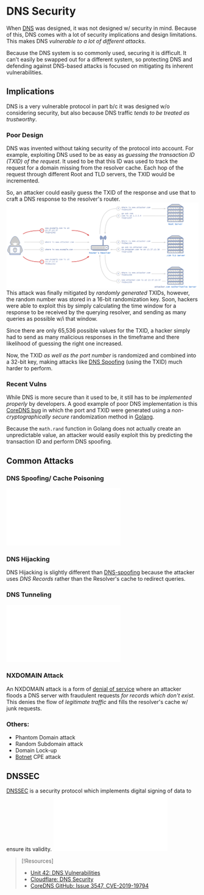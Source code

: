 
# DNS Security
When [DNS](/networking/DNS/DNS.md) was designed, it was not designed w/ security in mind. Because of this, DNS comes with a lot of security implications and design limitations. This makes DNS *vulnerable to a lot of different attacks*.

Because the DNS system is so commonly used, securing it is difficult. It can't easily be swapped out for a different system, so protecting DNS and defending against DNS-based attacks is focused on mitigating its inherent vulnerabilities.
## Implications
DNS is a very vulnerable protocol in part b/c it was designed w/o considering security, but also because DNS traffic *tends to be treated as trustworthy*.
### Poor Design
DNS was invented without taking security of the protocol into account. For example, exploiting DNS used to be as easy as *guessing the transaction ID (TXID) of the request*. It used to be that this ID was used to track the request for a domain missing from the resolver cache. Each hop of the request through different Root and TLD servers, the TXID would be incremented.

So, an attacker could easily guess the TXID of the response and use that to craft a DNS response to the resolver's router.
![](/networking/networking-pics/dns-security-1.png)
This attack was finally mitigated by *randomly generated* TXIDs, however, the random number was stored in a 16-bit randomization key. Soon, hackers were able to exploit this by simply calculating the time window for a response to be received by the querying resolver, and sending as many queries as possible w/i that window.

Since there are only 65,536 possible values for the TXID, a hacker simply had to send as many malicious responses in the timeframe and there likelihood of guessing the right one increased.

Now, the TXID *as well as the port number* is randomized and combined into a 32-bit key, making attacks like [DNS Spoofing](/cybersecurity/TTPs/delivery/DNS-spoofing.md) (using the TXID) much harder to perform.
### Recent Vulns
While DNS is more secure than it used to be, it still has to be *implemented properly* by developers. A good example of poor DNS implementation is this [CoreDNS bug](https://github.com/coredns/coredns/issues/3547) in which the port and TXID were generated using a *non-cryptographically secure* randomization method in [Golang](/coding/languages/golang.md).

Because the `math.rand` function in Golang does not actually create an unpredictable value, an attacker would easily exploit this by predicting the transaction ID and perform DNS spoofing.
## Common Attacks
### DNS Spoofing/ Cache Poisoning
![DNS-spoofing](/cybersecurity/TTPs/delivery/DNS-spoofing.md)
### DNS Hijacking
DNS Hijacking is slightly different than [DNS-spoofing](/cybersecurity/TTPs/delivery/DNS-spoofing.md) because the attacker uses *DNS Records* rather than the Resolver's cache to redirect queries.
### DNS Tunneling
![DNS-tunneling](/cybersecurity/TTPs/c2/DNS-tunneling.md)
### NXDOMAIN Attack
An NXDOMAIN attack is a form of [denial of service](/cybersecurity/TTPs/exploitation/denial-of-service.md) where an attacker floods a DNS server with fraudulent requests *for records which don't exist*. This denies the flow of *legitimate traffic* and fills the resolver's cache w/ junk requests.
### Others:
- Phantom Domain attack
- Random Subdomain attack
- Domain Lock-up
- [Botnet](/cybersecurity/TTPs/botnet) CPE attack
## DNSSEC
[DNSSEC](/networking/protocols/DNSSEC.md) is a security protocol which implements digital signing of data to ensure its validity.
![DNSSEC](/networking/protocols/DNSSEC.md)

> [!Resources]
> - [Unit 42: DNS Vulnerabilities](https://unit42.paloaltonetworks.com/dns-vulnerabilities/)
> - [Cloudflare: DNS Security](https://www.cloudflare.com/learning/dns/dns-security/)
> - [CoreDNS GitHub: Issue 3547, CVE-2019-19794](https://github.com/coredns/coredns/issues/3547)
 

